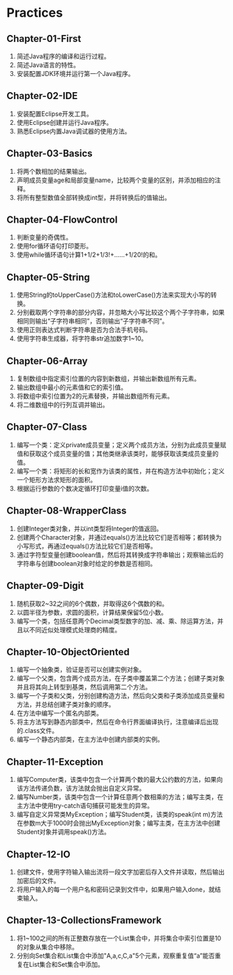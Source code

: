 # Practices


## Chapter-01-First
1. 简述Java程序的编译和运行过程。
2. 简述Java语言的特性。
3. 安装配置JDK环境并运行第一个Java程序。


## Chapter-02-IDE
1. 安装配置Eclipse开发工具。
2. 使用Eclipse创建并运行Java程序。
3. 熟悉Eclipse内置Java调试器的使用方法。


## Chapter-03-Basics
1. 将两个数相加的结果输出。
2. 声明成员变量age和局部变量name，比较两个变量的区别，并添加相应的注释。
3. 将所有整型数值全部转换成int型，并将转换后的值输出。


## Chapter-04-FlowControl
1. 判断变量的奇偶性。
2. 使用for循环语句打印菱形。
3. 使用while循环语句计算1+1/2+1/3!+......+1/20!的和。


## Chapter-05-String
1. 使用String的toUpperCase()方法和toLowerCase()方法来实现大小写的转换。
2. 分别截取两个字符串的部分内容，并忽略大小写比较这个两个子字符串，如果相同则输出“子字符串相同”，否则输出“子字符串不同”。
3. 使用正则表达式判断字符串是否为合法手机号码。
4. 使用字符串生成器，将字符串str追加数字1~10。


## Chapter-06-Array
1. 复制数组中指定索引位置的内容到新数组，并输出新数组所有元素。
2. 输出数组中最小的元素值和它的索引值。
3. 将数组中索引位置为2的元素替换，并输出数组所有元素。
4. 将二维数组中的行列互调并输出。


## Chapter-07-Class
1. 编写一个类：定义private成员变量；定义两个成员方法，分别为此成员变量赋值和获取这个成员变量的值；其他类继承该类时，能够获取该类成员变量的值。
2. 编写一个类：将矩形的长和宽作为该类的属性，并在构造方法中初始化；定义一个矩形方法求矩形的面积。
3. 根据运行参数的个数决定循环打印变量i值的次数。


## Chapter-08-WrapperClass
1. 创建Integer类对象，并以int类型将Integer的值返回。
2. 创建两个Character对象，并通过equals()方法比较它们是否相等；都转换为小写形式，再通过equals()方法比较它们是否相等。
3. 通过字符型变量创建boolean值，然后将其转换成字符串输出；观察输出后的字符串与创建boolean对象时给定的参数是否相同。


## Chapter-09-Digit
1. 随机获取2~32之间的6个偶数，并取得这6个偶数的和。
2. 以圆半径为参数，求圆的面积，计算结果保留5位小数。
3. 编写一个类，包括任意两个Decimal类型数字的加、减、乘、除运算方法，并且以不同近似处理模式处理商的精度。


## Chapter-10-ObjectOriented
1. 编写一个抽象类，验证是否可以创建实例对象。
2. 编写一个父类，包含两个成员方法，在子类中覆盖第二个方法；创建子类对象并且将其向上转型到基类，然后调用第二个方法。
3. 编写一个子类和父类，分别创建构造方法，然后向父类和子类添加成员变量和方法，并总结创建子类对象的顺序。
4. 在方法中编写一个匿名内部类。
5. 将主方法写到静态内部类中，然后在命令行界面编译执行，注意编译后出现的.class文件。
6. 编写一个静态内部类，在主方法中创建内部类的实例。


## Chapter-11-Exception
1. 编写Computer类，该类中包含一个计算两个数的最大公约数的方法，如果向该方法传递负数，该方法就会抛出自定义异常。
2. 编写Number类，该类中包含一个计算任意两个数相乘的方法；编写主类，在主方法中使用try-catch语句捕获可能发生的异常。
3. 编写自定义异常类MyException；编写Student类，该类的speak(int m)方法在参数m大于1000时会抛出MyException对象；编写主类，在主方法中创建Student对象并调用speak()方法。


## Chapter-12-IO
1. 创建文件，使用字符输入输出流将一段文字加密后存入文件并读取，然后输出加密后的文件。
2. 将用户输入的每一个用户名和密码记录到文件中，如果用户输入done，就结束输入。


## Chapter-13-CollectionsFramework
1. 将1~100之间的所有正整数存放在一个List集合中，并将集合中索引位置是10的对象从集合中移除。
2. 分别向Set集合和List集合中添加"A,a,c,C,a"5个元素，观察重复值“a”能否重复在List集合和Set集合中添加。
